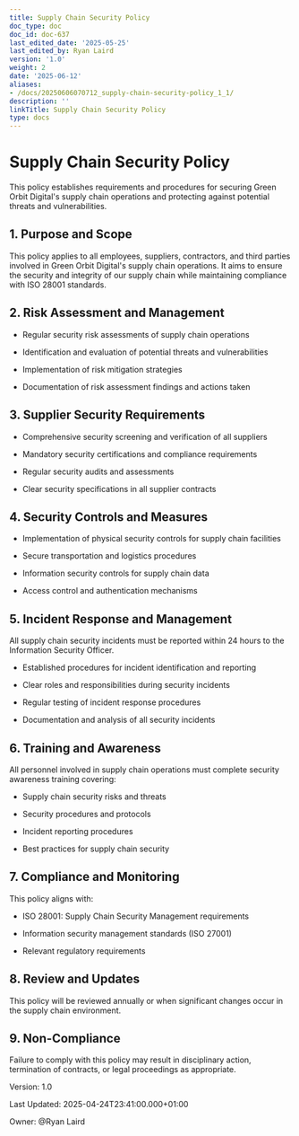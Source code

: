 ```yaml
---
title: Supply Chain Security Policy
doc_type: doc
doc_id: doc-637
last_edited_date: '2025-05-25'
last_edited_by: Ryan Laird
version: '1.0'
weight: 2
date: '2025-06-12'
aliases:
- /docs/20250606070712_supply-chain-security-policy_1_1/
description: ''
linkTitle: Supply Chain Security Policy
type: docs
---
```


# Supply Chain Security Policy

This policy establishes requirements and procedures for securing Green Orbit Digital's supply chain operations and protecting against potential threats and vulnerabilities.

## 1. Purpose and Scope

This policy applies to all employees, suppliers, contractors, and third parties involved in Green Orbit Digital's supply chain operations. It aims to ensure the security and integrity of our supply chain while maintaining compliance with ISO 28001 standards.

## 2. Risk Assessment and Management

- Regular security risk assessments of supply chain operations

- Identification and evaluation of potential threats and vulnerabilities

- Implementation of risk mitigation strategies

- Documentation of risk assessment findings and actions taken

## 3. Supplier Security Requirements

- Comprehensive security screening and verification of all suppliers

- Mandatory security certifications and compliance requirements

- Regular security audits and assessments

- Clear security specifications in all supplier contracts

## 4. Security Controls and Measures

- Implementation of physical security controls for supply chain facilities

- Secure transportation and logistics procedures

- Information security controls for supply chain data

- Access control and authentication mechanisms

## 5. Incident Response and Management

All supply chain security incidents must be reported within 24 hours to the Information Security Officer.

- Established procedures for incident identification and reporting

- Clear roles and responsibilities during security incidents

- Regular testing of incident response procedures

- Documentation and analysis of all security incidents

## 6. Training and Awareness

All personnel involved in supply chain operations must complete security awareness training covering:

- Supply chain security risks and threats

- Security procedures and protocols

- Incident reporting procedures

- Best practices for supply chain security

## 7. Compliance and Monitoring

This policy aligns with:

- ISO 28001: Supply Chain Security Management requirements

- Information security management standards (ISO 27001)

- Relevant regulatory requirements

## 8. Review and Updates

This policy will be reviewed annually or when significant changes occur in the supply chain environment.

## 9. Non-Compliance

Failure to comply with this policy may result in disciplinary action, termination of contracts, or legal proceedings as appropriate.

Version: 1.0

Last Updated: 2025-04-24T23:41:00.000+01:00

Owner: @Ryan Laird
